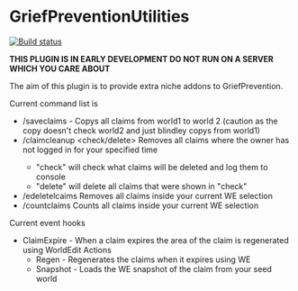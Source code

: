 # GriefPreventionUtilities

[![Build status](https://ci.appveyor.com/api/projects/status/x5bfx8vjj7dx08og?svg=true)](https://ci.appveyor.com/project/112madgamer/griefpreventionextras)

**THIS PLUGIN IS IN EARLY DEVELOPMENT DO NOT RUN ON A SERVER WHICH YOU CARE ABOUT**


The aim of this plugin is to provide extra niche addons to GriefPrevention. 

Current command list is
* /saveclaims <world1> <world2> - Copys all claims from world1 to world 2 (caution as the copy doesn't check world2 and just blindley copys from world1)
* /claimcleanup <time> <check/delete> Removes all claims where the owner has not logged in for your specified time 
    * "check" will check what claims will be deleted and log them to console
    * "delete" will delete all claims that were shown in "check"
* /edeletelcaims Removes all claims inside your current WE selection
* /countclaims Counts all claims inside your current WE selection


Current event hooks

* ClaimExpire - When a claim expires the area of the claim is regenerated using WorldEdit 
    Actions
    * Regen - Regenerates the claims when it expires using WE
    * Snapshot - Loads the WE snapshot of the claim from your seed world






